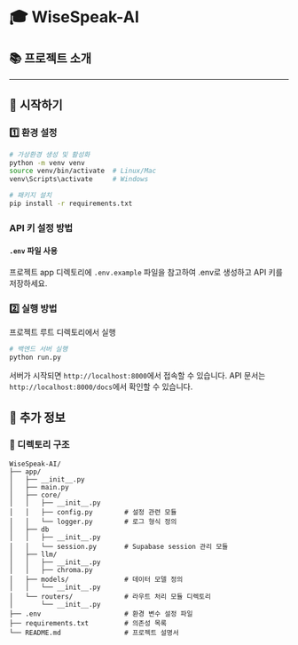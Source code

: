 # 🎓 WiseSpeak-AI

## 📚 프로젝트 소개

---
## 🚀 시작하기
### 1️⃣ 환경 설정
```bash
# 가상환경 생성 및 활성화
python -m venv venv
source venv/bin/activate  # Linux/Mac
venv\Scripts\activate     # Windows

# 패키지 설치
pip install -r requirements.txt
```

### API 키 설정 방법
#### `.env` 파일 사용 
프로젝트 app 디렉토리에 `.env.example` 파일을 참고하여 .env로 생성하고 API 키를 저장하세요.

### 2️⃣ 실행 방법
프로젝트 루트 디렉토리에서 실행
```bash
# 백엔드 서버 실행
python run.py
```

서버가 시작되면 `http://localhost:8000`에서 접속할 수 있습니다.
API 문서는 `http://localhost:8000/docs`에서 확인할 수 있습니다.

## 📂 추가 정보
### 📁 디렉토리 구조
```
WiseSpeak-AI/
├── app/
│   ├── __init__.py
│   ├── main.py
│   ├── core/
│   │   ├── __init__.py
│   │   ├── config.py        # 설정 관련 모듈
│   │   └── logger.py        # 로그 형식 정의
│   ├── db
│   │   ├── __init__.py
│   │   └── session.py       # Supabase session 관리 모듈
│   ├── llm/
│   │   ├── __init__.py
│   │   ├── chroma.py 
│   ├── models/              # 데이터 모델 정의
│   │   └── __init__.py 
│   └── routers/             # 라우트 처리 모듈 디렉토리
│       └── __init__.py
├── .env                     # 환경 변수 설정 파일
├── requirements.txt         # 의존성 목록
└── README.md                # 프로젝트 설명서
```
